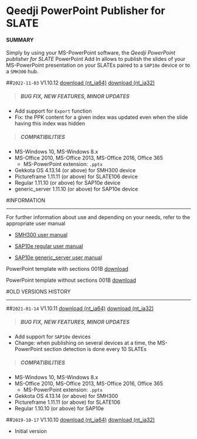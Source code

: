 # Qeedji PowerPoint Publisher for SLATE

#### **SUMMARY**
Simply by using your MS-PowerPoint software, the *Qeedji PowerPoint publisher for SLATE* PowerPoint Add In allows to publish the slides of your MS-PowerPoint presentation on your SLATEs paired to a `SAP10e` device or to a `SMH300` hub.

##`2022-11-03` V1.10.12 [download (nt_ia64)](https://github.com/innes-labs/archives/blob/main/downloads/application-notes/qeedji_powerpoint_publisher_for_slates/qeedji_powerpoint_publisher_for_slate-nt_ia64-setup-1.10.12.msi) [download (nt_ia32)](application-notes/qeedji_powerpoint_publisher_for_slates/qeedji_powerpoint_publisher_for_slate-nt_ia32-setup-1.10.12.msi)
>##### **BUG FIX, NEW FEATURES, MINOR UPDATES**
- Add support for `Export` function
- Fix: the PPK content for a given index was updated even when the slide having this index was hidden
>##### **COMPATIBILITIES**
- MS-Windows 10, MS-Windows 8.x
- MS-Office 2010, MS-Office 2013, MS-Office 2016, Office 365
    - MS-PowerPoint extension: `.pptx`
- Gekkota OS 4.13.14 (or above) for SMH300 device
- Pictureframe 1.11.11 (or above) for SLATE106 device
- Regular 1.11.10 (or above) for SAP10e device
- generic_server 1.11.10 (or above) for SAP10e device

#INFORMATION
***********************************************************************
For further information about use and depending on your needs, refer to the appropriate user manual

- [SMH300 user manual](http://www.innes.pro/en/support/index.php?SMH300/Firmware_and_documentation_for_SMH300)

- [SAP10e regular user manual](http://www.innes.pro/en/support/index.php?SAP10e/Regular)

- [SAP10e generic_server user manual](http://www.innes.pro/en/support/index.php?SAP10e/Generic_server)

PowerPoint template with sections 001B [download](https://github.com/innes-labs/archives/blob/main/downloads/application-notes/qeedji_powerpoint_publisher_for_slates/medical-practice_qeedji-template-with-sections.pptx)

PowerPoint template without sections 001B [download](https://github.com/innes-labs/archives/blob/main/downloads/application-notes/qeedji_powerpoint_publisher_for_slates/medical-practice_qeedji-template-without-sections.pptx)

#OLD VERSIONS HISTORY
***********************************************************************

##`2021-01-14` V1.10.11 [download (nt_ia64)](https://github.com/innes-labs/archives/blob/main/downloads/application-notes/qeedji_powerpoint_publisher_for_slates/qeedji_powerpoint_publisher_for_slate-nt_ia64-setup-1.10.11.msi) [download (nt_ia32)](application-notes/qeedji_powerpoint_publisher_for_slates/qeedji_powerpoint_publisher_for_slate-nt_ia32-setup-1.10.11.msi)
>##### **BUG FIX, NEW FEATURES, MINOR UPDATES**
- Add support for `SAP10e` devices
- Change: when publishing on several devices at a time, the MS-PowerPoint section detection is done every 10 SLATEs
>##### **COMPATIBILITIES**
- MS-Windows 10, MS-Windows 8.x
- MS-Office 2010, MS-Office 2013, MS-Office 2016, Office 365
    - MS-PowerPoint extension: `.pptx`
- Gekkota OS 4.13.14 (or above) for SMH300
- Pictureframe 1.11.11 (or above) for SLATE106
- Regular 1.10.10 (or above) for SAP10e

##`2019-10-17` V1.10.10 [download (nt_ia64)](https://github.com/innes-labs/archives/blob/main/downloads/application-notes/qeedji_powerpoint_publisher_for_slates/qeedji_powerpoint_publisher_for_slate-nt_ia64-setup-1.10.10.msi) [download (nt_ia32)](application-notes/qeedji_powerpoint_publisher_for_slates/qeedji_powerpoint_publisher_for_slate-nt_ia32-setup-1.10.10.msi)
- Initial version
